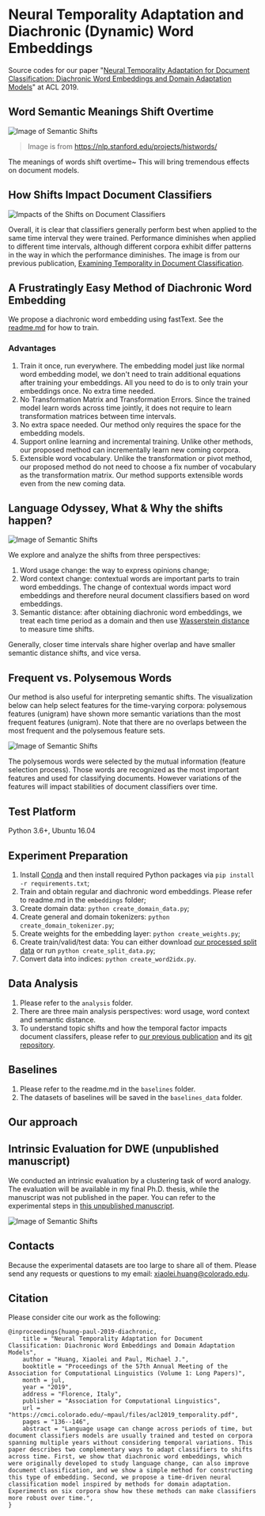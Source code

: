 # Neural Temporality Adaptation and Diachronic (Dynamic) Word Embeddings
Source codes for our paper "[Neural Temporality Adaptation for Document Classification: Diachronic Word Embeddings and Domain Adaptation Models](https://www.aclweb.org/anthology/P19-1403/)" at ACL 2019.

## Word Semantic Meanings Shift Overtime
![Image of Semantic Shifts](https://nlp.stanford.edu/projects/histwords/images/wordpaths.png)
> Image is from https://nlp.stanford.edu/projects/histwords/

The meanings of words shift overtime~ This will bring tremendous effects on document models.

## How Shifts Impact Document Classifiers
![Impacts of the Shifts on Document Classifiers](https://github.com/xiaoleihuang/Neural_Temporality_Adaptation/blob/master/git_images/impacts.png)

Overall, it is clear that classifiers generally perform best when applied to the same time interval they were trained. Performance diminishes when applied to different time intervals, although different corpora exhibit differ patterns in the way in which the performance diminishes. The image is from our previous publication, [Examining Temporality in Document Classification](https://aclweb.org/anthology/papers/P/P18/P18-2110/).

## A Frustratingly Easy Method of Diachronic Word Embedding
We propose a diachronic word embedding using fastText. See the [readme.md](https://github.com/xiaoleihuang/Neural_Temporality_Adaptation/blob/master/embeddings/readme.md) for how to train.

### Advantages
1. Train it once, run everywhere. The embedding model just like normal word embedding model, we don't need to train additional equations after training your embeddings. All you need to do is to only train your embeddings once. No extra time needed.
2. No Transformation Matrix and Transformation Errors. Since the trained model learn words across time jointly, it does not require to learn transformation matrices between time intervals.
3. No extra space needed. Our method only requires the space for the embedding models.
4. Support online learning and incremental training. Unlike other methods, our proposed method can incrementally learn new coming corpora.
5. Extensible word vocabulary. Unlike the transformation or pivot method, our proposed method do not need to choose a fix number of vocabulary as the transformation matrix. Our method supports extensible words even from the new coming data.


## Language Odyssey, What & Why the shifts happen?
![Image of Semantic Shifts](https://github.com/xiaoleihuang/Neural_Temporality_Adaptation/blob/master/git_images/shifts.png)

We explore and analyze the shifts from three perspectives:
1. Word usage change: the way to express opinions change;
2. Word context change: contextual words are important parts to train word embeddings. The change of contextual words impact word embeddings and therefore neural document classifiers based on word embeddings.
3. Semantic distance: after obtaining diachronic word embeddings, we treat each time period as a domain and then use [Wasserstein distance](https://docs.scipy.org/doc/scipy/reference/generated/scipy.stats.wasserstein_distance.html) to measure time shifts.

Generally, closer time intervals share higher overlap and have smaller semantic distance shifts, and vice versa.


## Frequent vs. Polysemous Words
Our method is also useful for interpreting semantic shifts. The visualization below can help select features for the time-varying corpora: polysemous features (unigram) have shown more semantic variations than the most frequent features (unigram). Note that there are no overlaps between the most frequent and the polysemous feature sets.

![Image of Semantic Shifts](https://github.com/xiaoleihuang/Neural_Temporality_Adaptation/blob/master/git_images/semantic_distance.png)

The polysemous words were selected by the mutual information (feature selection process). 
Those words are recognized as the most important features and used for classifying documents. 
However variations of the features will impact stabilities of document classifiers over time.


## Test Platform
Python 3.6+, Ubuntu 16.04

## Experiment Preparation
  1. Install [Conda](https://www.anaconda.com/distribution/) and then install required Python packages via `pip install -r requirements.txt`;
  2. Train and obtain regular and diachronic word embeddings. Please refer to readme.md in the `embeddings` folder;
  3. Create domain data: `python create_domain_data.py`;
  4. Create general and domain tokenizers: `python create_domain_tokenizer.py`;
  5. Create weights for the embedding layer: `python create_weights.py`;
  6. Create train/valid/test data: You can either download [our processed split data](https://drive.google.com/open?id=1JakAO-sN-VfR4UY5XFqu3Dbs8x-1fN6E) or run `python create_split_data.py`;
  7. Convert data into indices: `python create_word2idx.py`.

## Data Analysis
  1. Please refer to the `analysis` folder.
  2. There are three main analysis perspectives: word usage, word context and semantic distance.
  3. To understand topic shifts and how the temporal factor impacts document classifers, please refer to [our previous publication](https://www.aclweb.org/anthology/P18-2110.pdf) and its [git repository](https://github.com/xiaoleihuang/Domain_Adaptation_ACL2018).

## Baselines
  1. Please refer to the readme.md in the `baselines` folder.
  2. The datasets of baselines will be saved in the `baselines_data` folder.

## Our approach

## Intrinsic Evaluation for DWE (unpublished manuscript)
We conducted an intrinsic evaluation by a clustering task of word analogy.
The evaluation will be available in my final Ph.D. thesis, while the manuscript was not published in the paper.
You can refer to the experimental steps in [this unpublished manuscript](https://github.com/xiaoleihuang/Neural_Temporality_Adaptation/blob/master/git_images/dwe_eval.pdf).

![Image of Semantic Shifts](https://github.com/xiaoleihuang/Neural_Temporality_Adaptation/blob/master/git_images/dwe_eval.png)


## Contacts
Because the experimental datasets are too large to share all of them. Please send any requests or questions to my email: [xiaolei.huang@colorado.edu](xiaolei.huang@colorado.edu).

## Citation
Please consider cite our work as the following:
```
@inproceedings{huang-paul-2019-diachronic,
    title = "Neural Temporality Adaptation for Document Classification: Diachronic Word Embeddings and Domain Adaptation Models",
    author = "Huang, Xiaolei and Paul, Michael J.",
    booktitle = "Proceedings of the 57th Annual Meeting of the Association for Computational Linguistics (Volume 1: Long Papers)",
    month = jul,
    year = "2019",
    address = "Florence, Italy",
    publisher = "Association for Computational Linguistics",
    url = "https://cmci.colorado.edu/~mpaul/files/acl2019_temporality.pdf",
    pages = "136--146",
    abstract = "Language usage can change across periods of time, but document classifiers models are usually trained and tested on corpora spanning multiple years without considering temporal variations. This paper describes two complementary ways to adapt classifiers to shifts across time. First, we show that diachronic word embeddings, which were originally developed to study language change, can also improve document classification, and we show a simple method for constructing this type of embedding. Second, we propose a time-driven neural classification model inspired by methods for domain adaptation. Experiments on six corpora show how these methods can make classifiers more robust over time.",
}
```